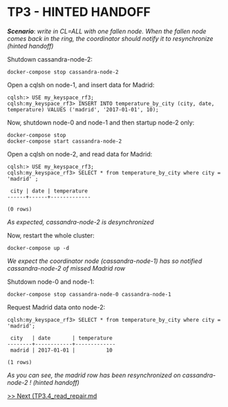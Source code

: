 TP3 - HINTED HANDOFF
====================

***Scenario***: *write in CL=ALL with one fallen node. When the fallen node comes back in the ring, the coordinator should notify it to resynchronize (hinted handoff)*

Shutdown cassandra-node-2:
```
docker-compose stop cassandra-node-2
```
Open a cqlsh on node-1, and insert data for Madrid:
```
cqlsh:> USE my_keyspace_rf3;
cqlsh:my_keyspace_rf3> INSERT INTO temperature_by_city (city, date, temperature) VALUES ('madrid', '2017-01-01', 10);
```

Now, shutdown node-0 and node-1 and then startup node-2 only:
```
docker-compose stop
docker-compose start cassandra-node-2
```
Open a cqlsh on node-2, and read data for Madrid:
```
cqlsh:> USE my_keyspace_rf3;
cqlsh:my_keyspace_rf3> SELECT * from temperature_by_city where city = 'madrid' ;

 city | date | temperature
------+------+-------------

(0 rows)
```
*As expected, cassandra-node-2 is desynchronized*

Now, restart the whole cluster:
```
docker-compose up -d
```
*We expect the coordinator node (cassandra-node-1) has so notified cassandra-node-2 of missed Madrid row*

Shutdown node-0 and node-1:
```
docker-compose stop cassandra-node-0 cassandra-node-1
```
Request Madrid data onto node-2:
```
cqlsh:my_keyspace_rf3> SELECT * from temperature_by_city where city = 'madrid';

 city   | date       | temperature
--------+------------+-------------
 madrid | 2017-01-01 |          10

(1 rows)
```
*As you can see, the madrid row has been resynchronized on cassandra-node-2 ! (hinted handoff)*

[>> Next (TP3.4_read_repair.md](TP3.4_read_repair.md)
